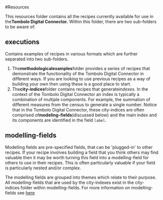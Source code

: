 #Resources

This resources folder contains all the recipes currently available for use in the**Tombolo Digital Connector.** 
Within this folder, there are two sub-folders to be aware of:

**executions** 
- 
Contains examples of recipes in various formats which are further separated into two sub-folders. 

1. The**methodologicalexamples**folder provides a series of recipes that demonstrate the functionality of the Tombolo Digital Connector in different ways. If you are looking to use previous recipes as a way of building your own then using these is a good place to start.  
2. The**city-indices**folder contains recipes that generate*indexes*. In the context of the Tombolo Digital Connector an index is typically a combination of multiple components. For example, the summation of different measures from the census to generate a single number. Notice that in the Tombolo Digital Connector, these city-indices are often comprised of**modeling-fields**(discussed below) and the main index and its components are identified in the field `label`.

**modelling-fields** 
- 
Modelling fields are pre-specified fields, that can be 'plugged-in' to other recipes. If your recipe involves building a field that you think others may find valuable then it may be worth turning this field into a modelling-field for others to use in their recipes. This is often particularly valuable if your field is particularly nested and/or complex. 

The modelling fields are grouped into themes which relate to their purpose. All modelling-fields that are used by the city-indexes exist in the city-indices folder within modelling-fields. For more information on modelling-fields see [here](../executions/methodologicalexamples/modeling-fields/README.md)